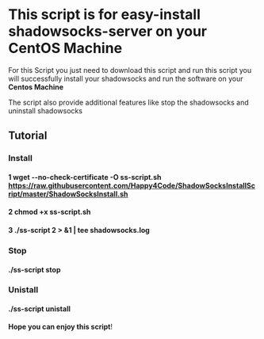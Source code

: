 # This script is for easy-install shadowsocks-server on your CentOS Machine

For this Script you just need to download this script and run this script you will successfully install your shadowsocks and run the software on your **Centos Machine**

The script also provide additional features like stop the shadowsocks and uninstall shadowsocks

## Tutorial

### Install

#### 1  wget --no-check-certificate -O ss-script.sh https://raw.githubusercontent.com/Happy4Code/ShadowSocksInstallScript/master/ShadowSocksInstall.sh  
#### 2 chmod +x ss-script.sh
#### 3 ./ss-script 2 > &1 | tee shadowsocks.log
### Stop

#### ./ss-script stop
### Unistall

#### ./ss-script unistall

**Hope you can enjoy this script**!
